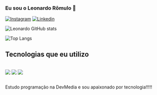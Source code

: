 ### Eu sou o Leonardo Rômulo 🤙

[![Instagram](https://img.shields.io/badge/Instagram-E4405F?style=for-the-badge&logo=instagram&logoColor=white)](https://www.instagram.com/romulo.leonardo90/)
[![Linkedin](https://img.shields.io/badge/LinkedIn-0077B5?style=for-the-badge&logo=linkedin&logoColor=white)](https://www.linkedin.com/in/devr%C3%B4mulo/)

![Leonardo GitHub stats](https://github-readme-stats.vercel.app/api?username=LeonardoRomulo&show_icons=true&theme=cobalt)

![Top Langs](https://github-readme-stats.vercel.app/api/top-langs/?username=anuraghazra&layout=compact)

## Tecnologias que eu utilizo

<div style="display: inline_block"></br>

<img align="center" src="https://img.shields.io/badge/HTML5-E34F26?style=for-the-badge&logo=html5&logoColor=white"/>
<img align="center" src="https://img.shields.io/badge/CSS3-1572B6?style=for-the-badge&logo=css3&logoColor=white"/>
<img align="center" src="https://img.shields.io/badge/JavaScript-F7DF1E?style=for-the-badge&logo=javascript&logoColor=black"/>
</div></div><br>

Estudo programação na DevMedia e sou apaixonado por tecnologia!!!!!
